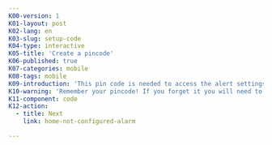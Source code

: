 ```yaml
---
K00-version: 1
K01-layout: post
K02-lang: en
K03-slug: setup-code
K04-type: interactive
K05-title: 'Create a pincode'
K06-published: true
K07-categories: mobile
K08-tags: mobile
K09-introduction: 'This pin code is needed to access the alert settings and to turn the alert messages off. It is not needed to alert contacts in an emergency.'
K10-warning: 'Remember your pincode! If you forget it you will need to reinstall the app.'
K11-component: code
K12-action:
  - title: Next
    link: home-not-configured-alarm

---
```


